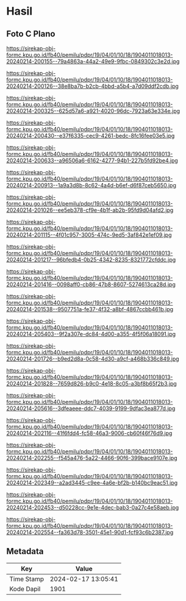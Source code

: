 # Hasil

## Foto C Plano

https://sirekap-obj-formc.kpu.go.id/fb40/pemilu/pdpr/19/04/01/10/18/1904011018013-20240214-200155--79a4863a-44a2-49e9-9fbc-0849302c3e2d.jpg

https://sirekap-obj-formc.kpu.go.id/fb40/pemilu/pdpr/19/04/01/10/18/1904011018013-20240214-200126--38e8ba7b-b2cb-4bbd-a5b4-a7d09ddf2cdb.jpg

https://sirekap-obj-formc.kpu.go.id/fb40/pemilu/pdpr/19/04/01/10/18/1904011018013-20240214-200325--625d57a6-a921-4020-96dc-7923a63e334e.jpg

https://sirekap-obj-formc.kpu.go.id/fb40/pemilu/pdpr/19/04/01/10/18/1904011018013-20240214-200430--e37f6335-cec9-4261-bedc-8fc16fee03e5.jpg

https://sirekap-obj-formc.kpu.go.id/fb40/pemilu/pdpr/19/04/01/10/18/1904011018013-20240214-200633--a96506a6-6162-4277-94b1-227b5fd92be4.jpg

https://sirekap-obj-formc.kpu.go.id/fb40/pemilu/pdpr/19/04/01/10/18/1904011018013-20240214-200913--1a9a3d8b-8c62-4a4d-b6ef-d6f87ceb5650.jpg

https://sirekap-obj-formc.kpu.go.id/fb40/pemilu/pdpr/19/04/01/10/18/1904011018013-20240214-201026--ee5eb378-cf9e-4b1f-ab2b-95fd9d04afd2.jpg

https://sirekap-obj-formc.kpu.go.id/fb40/pemilu/pdpr/19/04/01/10/18/1904011018013-20240214-201115--4f01c957-3005-474c-9ed5-3af842e1ef09.jpg

https://sirekap-obj-formc.kpu.go.id/fb40/pemilu/pdpr/19/04/01/10/18/1904011018013-20240214-201217--96bfedb4-0b25-4342-8235-8321772cfddc.jpg

https://sirekap-obj-formc.kpu.go.id/fb40/pemilu/pdpr/19/04/01/10/18/1904011018013-20240214-201416--0098aff0-cb86-47b8-8607-5274613ca28d.jpg

https://sirekap-obj-formc.kpu.go.id/fb40/pemilu/pdpr/19/04/01/10/18/1904011018013-20240214-201538--9507751a-fe37-4f32-a8bf-4867ccbb461b.jpg

https://sirekap-obj-formc.kpu.go.id/fb40/pemilu/pdpr/19/04/01/10/18/1904011018013-20240214-205403--9f2a307e-dc84-4d00-a355-4f5f06a18091.jpg

https://sirekap-obj-formc.kpu.go.id/fb40/pemilu/pdpr/19/04/01/10/18/1904011018013-20240214-201726--b9ed2d8a-0c58-4d30-a9cf-a468b336c849.jpg

https://sirekap-obj-formc.kpu.go.id/fb40/pemilu/pdpr/19/04/01/10/18/1904011018013-20240214-201828--7659d826-b9c0-4e18-8c05-a3bf8b65f2b3.jpg

https://sirekap-obj-formc.kpu.go.id/fb40/pemilu/pdpr/19/04/01/10/18/1904011018013-20240214-205616--3dfeaeee-ddc7-4039-9199-9dfac3ea877d.jpg

https://sirekap-obj-formc.kpu.go.id/fb40/pemilu/pdpr/19/04/01/10/18/1904011018013-20240214-202116--41f6fdd4-fc58-46a3-9006-cb60f46f76d9.jpg

https://sirekap-obj-formc.kpu.go.id/fb40/pemilu/pdpr/19/04/01/10/18/1904011018013-20240214-202255--f545a476-5a22-4466-90f6-399bace9107e.jpg

https://sirekap-obj-formc.kpu.go.id/fb40/pemilu/pdpr/19/04/01/10/18/1904011018013-20240214-202349--a2ad3445-c9ee-4a6e-bf2b-b140bc9eac51.jpg

https://sirekap-obj-formc.kpu.go.id/fb40/pemilu/pdpr/19/04/01/10/18/1904011018013-20240214-202453--d50228cc-9e1e-4dec-bab3-0a27c4e58aeb.jpg

https://sirekap-obj-formc.kpu.go.id/fb40/pemilu/pdpr/19/04/01/10/18/1904011018013-20240214-202554--fa363d78-3501-45e1-90d1-fcf93c6b2387.jpg


## Metadata

| Key        | Value               |
| ---------- | ------------------- |
| Time Stamp | 2024-02-17 13:05:41 |
| Kode Dapil | 1901                |




